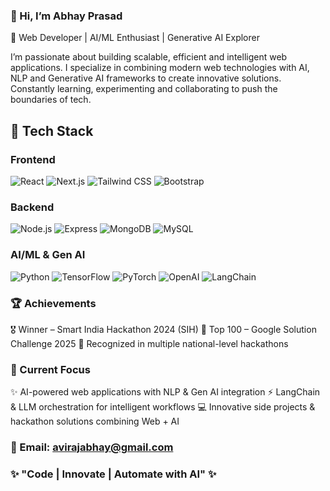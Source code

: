 ### 👋 Hi, I’m Abhay Prasad

🚀 Web Developer | AI/ML Enthusiast | Generative AI Explorer

I’m passionate about building scalable, efficient and intelligent web applications.
I specialize in combining modern web technologies with AI, NLP and Generative AI frameworks to create innovative solutions.
Constantly learning, experimenting and collaborating to push the boundaries of tech.


## 🔧 Tech Stack

### Frontend
![React](https://img.shields.io/badge/React-20232A?style=for-the-badge&logo=react&logoColor=61DAFB)
![Next.js](https://img.shields.io/badge/Next.js-000000?style=for-the-badge&logo=next.js&logoColor=white)
![Tailwind CSS](https://img.shields.io/badge/Tailwind_CSS-38B2AC?style=for-the-badge&logo=tailwind-css&logoColor=white)
![Bootstrap](https://img.shields.io/badge/Bootstrap-7952B3?style=for-the-badge&logo=bootstrap&logoColor=white)

### Backend
![Node.js](https://img.shields.io/badge/Node.js-339933?style=for-the-badge&logo=node.js&logoColor=white)
![Express](https://img.shields.io/badge/Express.js-000000?style=for-the-badge&logo=express&logoColor=white)
![MongoDB](https://img.shields.io/badge/MongoDB-47A248?style=for-the-badge&logo=mongodb&logoColor=white)
![MySQL](https://img.shields.io/badge/MySQL-003B57?style=for-the-badge&logo=mysql&logoColor=white)

### AI/ML & Gen AI
![Python](https://img.shields.io/badge/Python-3776AB?style=for-the-badge&logo=python&logoColor=white)
![TensorFlow](https://img.shields.io/badge/TensorFlow-FF6F00?style=for-the-badge&logo=tensorflow&logoColor=white)
![PyTorch](https://img.shields.io/badge/PyTorch-EE4C2C?style=for-the-badge&logo=pytorch&logoColor=white)
![OpenAI](https://img.shields.io/badge/OpenAI-412991?style=for-the-badge&logo=openai&logoColor=white)
![LangChain](https://img.shields.io/badge/LangChain-FF9900?style=for-the-badge&logoColor=white)


### 🏆 Achievements

🎖 Winner – Smart India Hackathon 2024 (SIH)
🚀 Top 100 – Google Solution Challenge 2025
🏅 Recognized in multiple national-level hackathons

### 📌 Current Focus

✨ AI-powered web applications with NLP & Gen AI integration
⚡ LangChain & LLM orchestration for intelligent workflows
💻 Innovative side projects & hackathon solutions combining Web + AI

### 📩 Email: avirajabhay@gmail.com

### ✨ "Code | Innovate | Automate with AI" ✨
